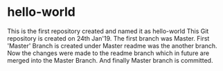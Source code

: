 # hello-world
This is the first repository created and named it as hello-world 
This Git repository is created on 24th Jan'19. The first branch was Master.
First 'Master' Branch is created under Master readme was the another branch.
Now the changes were made to the readme branch which in future are merged into the Master Branch.
And finally Master branch is committed.
